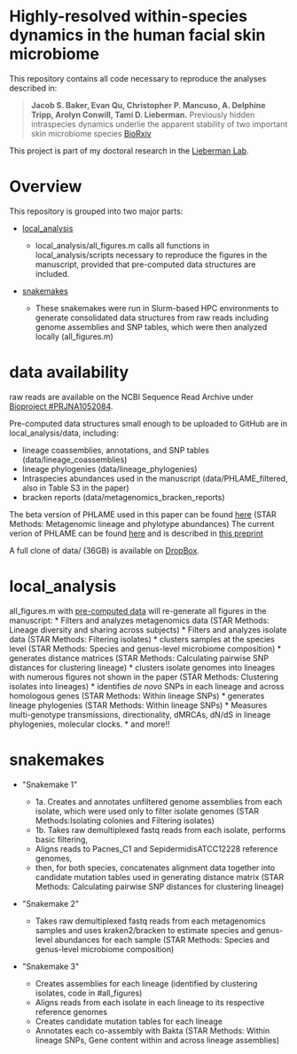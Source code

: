 Highly-resolved within-species dynamics in the human facial skin microbiome
=======================

This repository contains all code necessary to reproduce the analyses described in:

> __Jacob S. Baker, Evan Qu, Christopher P. Mancuso, A. Delphine Tripp, Arolyn Conwill, Tami D. Lieberman.__ Previously hidden intraspecies dynamics underlie the apparent stability of two important skin microbiome species
[BioRxiv](https://www.biorxiv.org/content/10.1101/2024.01.10.575018v2)

This project is part of my doctoral research in the [Lieberman Lab](http://lieberman.science).

# Overview
This repository is grouped into two major parts:

* [local_analysis](#all_figures)
  * local_analysis/all_figures.m calls all functions in local_analysis/scripts necessary to reproduce the figures in the manuscript, provided that pre-computed data structures are included.
  
* [snakemakes](#snakemake_raw_data)
  * These snakemakes were run in Slurm-based HPC environments to generate consolidated data structures from raw reads including genome assemblies and SNP tables, which were then analyzed locally (all_figures.m)
  
# data availability
raw reads are available on the NCBI Sequence Read Archive under [Bioproject #PRJNA1052084](https://www.ncbi.nlm.nih.gov/bioproject/?term=PRJNA1052084).

Pre-computed data structures small enough to be uploaded to GitHub are in local_analysis/data, including:
  * lineage coassemblies, annotations, and SNP tables (data/lineage_coassemblies)
  * lineage phylogenies (data/lineage_phylogenies)
  * Intraspecies abundances used in the manuscript (data/PHLAME_filtered, also in Table S3 in the paper)
  * bracken reports (data/metagenomics_bracken_reports)

The beta version of PHLAME used in this paper can be found [here](https://github.com/quevan/phlame_beta) (STAR Methods: Metagenomic lineage and phylotype abundances)
The current verion of PHLAME can be found [here](https://github.com/quevan/phlame) and is described in [this preprint](https://www.biorxiv.org/content/10.1101/2025.02.07.636498v1)

A full clone of data/ (36GB) is available on [DropBox](https://www.dropbox.com/scl/fo/2lartzjhtgubxvgamjcd7/AGw1K-xHXGwe99iwP_vWEZs?rlkey=dlor01adbbii9sgvctqu7w6uz&dl=0).

# local_analysis

all_figures.m with [pre-computed data](#data-availability) will re-generate all figures in the manuscript:
    * Filters and analyzes metagenomics data (STAR Methods: Lineage diversity and sharing across subjects)
    * Filters and analyzes isolate data (STAR Methods: Filtering isolates)
    * clusters samples at the species level (STAR Methods: Species and genus-level microbiome composition)
    * generates distance matrices (STAR Methods: Calculating pairwise SNP distances for clustering lineage)
    * clusters isolate genomes into lineages with numerous figures not shown in the paper (STAR Methods: Clustering isolates into lineages)
    * identifies _de novo_ SNPs in each lineage and across homologous genes (STAR Methods: Within lineage SNPs)
    * generates lineage phylogenies (STAR Methods: Within lineage SNPs)
    * Measures multi-genotype transmissions, directionality, dMRCAs, dN/dS in lineage phylogenies, molecular clocks.
    * and more!!

# snakemakes
* "Snakemake 1"
  * 1a. Creates and annotates unfiltered genome assemblies from each isolate, which were used only to filter isolate genomes (STAR Methods:Isolating colonies and Filtering isolates)
  * 1b. Takes raw demultiplexed fastq reads from each isolate, performs basic filtering,
  * Aligns reads to Pacnes_C1 and SepidermidisATCC12228 reference genomes,
  * then, for both species, concatenates alignment data together into candidate mutation tables used in generating distance matrix (STAR Methods: Calculating pairwise SNP distances for clustering lineage)
    
* "Snakemake 2"
  * Takes raw demultiplexed fastq reads from each metagenomics samples and uses kraken2/bracken to estimate species and genus-level abundances for each sample (STAR Methods: Species and genus-level microbiome composition)
    
* "Snakemake 3"
  * Creates assemblies for each lineage (identified by clustering isolates, code in #all_figures)
  * Aligns reads from each isolate in each lineage to its respective reference genomes
  * Creates candidate mutation tables for each lineage
  * Annotates each co-assembly with Bakta (STAR Methods: Within lineage SNPs, Gene content within and across lineage assemblies)
